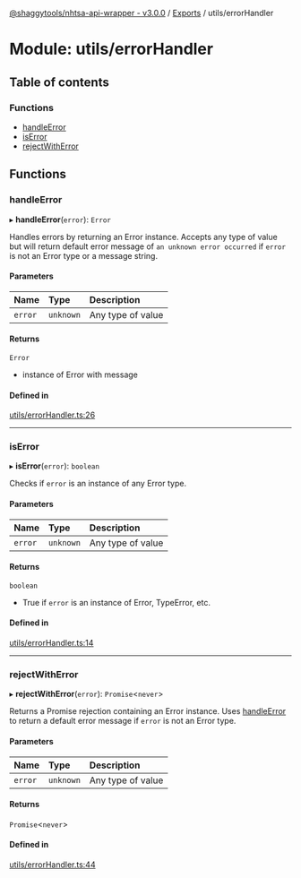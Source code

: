 [@shaggytools/nhtsa-api-wrapper - v3.0.0](../index.md) / [Exports](../modules.md) / utils/errorHandler

# Module: utils/errorHandler

## Table of contents

### Functions

- [handleError](utils_errorHandler.md#handleerror)
- [isError](utils_errorHandler.md#iserror)
- [rejectWithError](utils_errorHandler.md#rejectwitherror)

## Functions

### handleError

▸ **handleError**(`error`): `Error`

Handles errors by returning an Error instance.
Accepts any type of value but will return default error message of `an unknown error occurred` if
`error` is not an Error type or a message string.

#### Parameters

| Name | Type | Description |
| :------ | :------ | :------ |
| `error` | `unknown` | Any type of value |

#### Returns

`Error`

- instance of Error with message

#### Defined in

[utils/errorHandler.ts:26](https://github.com/ShaggyTech/nhtsa-api-wrapper/blob/881ab5c/packages/lib/src/utils/errorHandler.ts#L26)

___

### isError

▸ **isError**(`error`): `boolean`

Checks if `error` is an instance of any Error type.

#### Parameters

| Name | Type | Description |
| :------ | :------ | :------ |
| `error` | `unknown` | Any type of value |

#### Returns

`boolean`

- True if `error` is an instance of Error, TypeError, etc.

#### Defined in

[utils/errorHandler.ts:14](https://github.com/ShaggyTech/nhtsa-api-wrapper/blob/881ab5c/packages/lib/src/utils/errorHandler.ts#L14)

___

### rejectWithError

▸ **rejectWithError**(`error`): `Promise`<`never`\>

Returns a Promise rejection containing an Error instance.
Uses [handleError](utils_errorHandler.md#handleerror) to return a default error message if `error` is
not an Error type.

#### Parameters

| Name | Type | Description |
| :------ | :------ | :------ |
| `error` | `unknown` | Any type of value |

#### Returns

`Promise`<`never`\>

#### Defined in

[utils/errorHandler.ts:44](https://github.com/ShaggyTech/nhtsa-api-wrapper/blob/881ab5c/packages/lib/src/utils/errorHandler.ts#L44)
